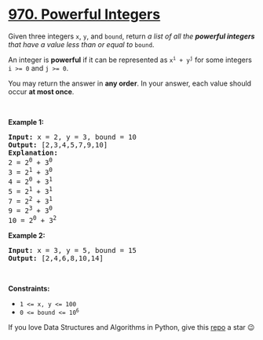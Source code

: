 # [970. Powerful Integers][title]

<p>Given three integers <code>x</code>, <code>y</code>, and <code>bound</code>, return <em>a list of all the <strong>powerful integers</strong> that have a value less than or equal to</em> <code>bound</code>.</p>
<p>An integer is <strong>powerful</strong> if it can be represented as <code>x<sup>i</sup> + y<sup>j</sup></code> for some integers <code>i &gt;= 0</code> and <code>j &gt;= 0</code>.</p>
<p>You may return the answer in <strong>any order</strong>. In your answer, each value should occur <strong>at most once</strong>.</p>
<p> </p>
<p><strong>Example 1:</strong></p>
<pre><strong>Input:</strong> x = 2, y = 3, bound = 10
<strong>Output:</strong> [2,3,4,5,7,9,10]
<strong>Explanation:</strong>
2 = 2<sup>0</sup> + 3<sup>0</sup>
3 = 2<sup>1</sup> + 3<sup>0</sup>
4 = 2<sup>0</sup> + 3<sup>1</sup>
5 = 2<sup>1</sup> + 3<sup>1</sup>
7 = 2<sup>2</sup> + 3<sup>1</sup>
9 = 2<sup>3</sup> + 3<sup>0</sup>
10 = 2<sup>0</sup> + 3<sup>2</sup>
</pre>
<p><strong>Example 2:</strong></p>
<pre><strong>Input:</strong> x = 3, y = 5, bound = 15
<strong>Output:</strong> [2,4,6,8,10,14]
</pre>
<p> </p>
<p><strong>Constraints:</strong></p>
<ul>
<li><code>1 &lt;= x, y &lt;= 100</code></li>
<li><code>0 &lt;= bound &lt;= 10<sup>6</sup></code></li>
</ul>


If you love Data Structures and Algorithms in Python, give this [repo][me] a star :wink:

[title]: https://leetcode.com/problems/powerful-integers
[me]: https://github.com/bumblebee211196/awesome-python-leetcode
